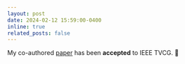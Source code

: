 ```yaml
---
layout: post
date: 2024-02-12 15:59:00-0400
inline: true
related_posts: false
---
```


My co-authored [paper](https://ieeexplore.ieee.org/abstract/document/10901853) has been **accepted** to IEEE TVCG. 🎉
